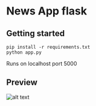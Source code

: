 # News App flask

## Getting started

```shell
pip install -r requirements.txt
python app.py
```
Runs on localhost port 5000

## Preview
![alt text](https://github.com/omrawal/Hacktoberfest-Projects/blob/FlaskNewsAppBranch/NewsApp_Flask/assets/snap.png)
